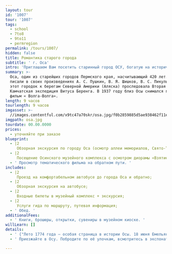 ```yaml
---
layout: tour
id: '1007'
tour: '1007'
tags:
  - school
  - 7to8
  - 9to11
  - permregion
permalink: /tours/1007/
hidden: false
title: Романтика старого города
subtitle: ' г. Оса'
intro: 'Приглашаем Вам посетить старинный город ОСУ, богатую на исторические события.'
summary: >-
  Оса, один из старейших городов Пермского края, насчитывающий 420 лет. О ней
  писали в своих произведениях А. С. Пушкин, В. Я. Шишков, В. С. Пикуль. Через
  этот городок к берегам Северной Америки (Аляска) проследовала Вторая
  Камчатская экспедиция Витуса Беренга. В 1937 году близ Осы снимался популярный
  фильм « Волга-Волга».
length: 9 часов
tourlength: 9 часов
imgasset: >-
  //images.contentful.com/x9tc47a70skr/osa.jpg/f0b2859885d5ae938462f11e906b8b76/osa.jpg
imgpath: osa.jpg
tourdate: 00.00.0000
prices:
  - уточняйте при заказе
blueprint:
  - |2
     Обзорная экскурсия по городу Оса (осмотр аллеи мемориалов, Свято-Троицкого собора, купеческих особняков, памятника «Куль Осинский» и т.д.); 
  - |2
     Посещение Осинского музейного комплекса с осмотром диорамы «Взятие Емельяном Пугачевым крепости Оса», фрагмента крепости и т.д.; 
  - ' Просмотр тематического фильма на обратном пути. '
includes:
  - |2
     Проезд на комфортабельном автобусе до города Оса и обратно; 
  - |2
     Обзорная экскурсия на автобусе; 
  - |2
     Входные билеты в музейный комплекс + экскурсия; 
  - |2
     Услуги гида по маршруту, путевая информация; 
  - ' Обед. '
additionalFees:
  - ' Книги, брошюры, открытки, сувениры в музейном киоске. '
willLearn: []
details:
  - ' {"Лето 1774 года – особая страница в истории Осы. 18 июня Емельян Пугачёв осадил город. Крепость защищали храбрые воины, недаром предводитель крестьянского бунта сказал"=>"« Мал городок, да кусается, как оса»."} '
  - ' Приезжайте в Осу. Побродите по её улочкам, всмотритесь в экспонаты музея, почувствуйте обаяние, ауру и романтику старого города, складывающуюся веками… '

---
```

